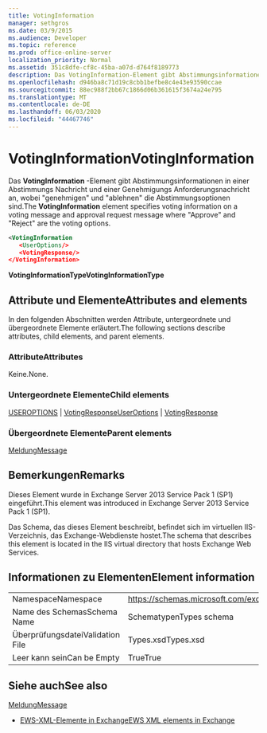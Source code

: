 ```yaml
---
title: VotingInformation
manager: sethgros
ms.date: 03/9/2015
ms.audience: Developer
ms.topic: reference
ms.prod: office-online-server
localization_priority: Normal
ms.assetid: 351c8dfe-cf8c-45ba-a07d-d764f8189773
description: Das VotingInformation-Element gibt Abstimmungsinformationen in einer Abstimmungs Nachricht und einer Genehmigungs Anforderungsnachricht whereApproveandRejectare den Abstimmungsoptionen an.
ms.openlocfilehash: d946ba8c71d19c8cbb1befbe8c4e43e93590ccae
ms.sourcegitcommit: 88ec988f2bb67c1866d06b361615f3674a24e795
ms.translationtype: MT
ms.contentlocale: de-DE
ms.lasthandoff: 06/03/2020
ms.locfileid: "44467746"
---
```

# <a name="votinginformation"></a><span data-ttu-id="5669e-103">VotingInformation</span><span class="sxs-lookup"><span data-stu-id="5669e-103">VotingInformation</span></span>

<span data-ttu-id="5669e-104">Das **VotingInformation** -Element gibt Abstimmungsinformationen in einer Abstimmungs Nachricht und einer Genehmigungs Anforderungsnachricht an, wobei "genehmigen" und "ablehnen" die Abstimmungsoptionen sind.</span><span class="sxs-lookup"><span data-stu-id="5669e-104">The **VotingInformation** element specifies voting information on a voting message and approval request message where "Approve" and "Reject" are the voting options.</span></span> 
  
```XML
<VotingInformation
   <UserOptions/>
   <VotingResponse/>
</VotingInformation>
```

 <span data-ttu-id="5669e-105">**VotingInformationType**</span><span class="sxs-lookup"><span data-stu-id="5669e-105">**VotingInformationType**</span></span>
## <a name="attributes-and-elements"></a><span data-ttu-id="5669e-106">Attribute und Elemente</span><span class="sxs-lookup"><span data-stu-id="5669e-106">Attributes and elements</span></span>

<span data-ttu-id="5669e-107">In den folgenden Abschnitten werden Attribute, untergeordnete und übergeordnete Elemente erläutert.</span><span class="sxs-lookup"><span data-stu-id="5669e-107">The following sections describe attributes, child elements, and parent elements.</span></span>
  
### <a name="attributes"></a><span data-ttu-id="5669e-108">Attribute</span><span class="sxs-lookup"><span data-stu-id="5669e-108">Attributes</span></span>

<span data-ttu-id="5669e-109">Keine.</span><span class="sxs-lookup"><span data-stu-id="5669e-109">None.</span></span>
  
### <a name="child-elements"></a><span data-ttu-id="5669e-110">Untergeordnete Elemente</span><span class="sxs-lookup"><span data-stu-id="5669e-110">Child elements</span></span>

<span data-ttu-id="5669e-111">[USEROPTIONS](useroptions.md)  |  [VotingResponse](votingresponse.md)</span><span class="sxs-lookup"><span data-stu-id="5669e-111">[UserOptions](useroptions.md) | [VotingResponse](votingresponse.md)</span></span>
  
### <a name="parent-elements"></a><span data-ttu-id="5669e-112">Übergeordnete Elemente</span><span class="sxs-lookup"><span data-stu-id="5669e-112">Parent elements</span></span>

[<span data-ttu-id="5669e-113">Meldung</span><span class="sxs-lookup"><span data-stu-id="5669e-113">Message</span></span>](message-ex15websvcsotherref.md)
  
## <a name="remarks"></a><span data-ttu-id="5669e-114">Bemerkungen</span><span class="sxs-lookup"><span data-stu-id="5669e-114">Remarks</span></span>

<span data-ttu-id="5669e-115">Dieses Element wurde in Exchange Server 2013 Service Pack 1 (SP1) eingeführt.</span><span class="sxs-lookup"><span data-stu-id="5669e-115">This element was introduced in Exchange Server 2013 Service Pack 1 (SP1).</span></span>
  
<span data-ttu-id="5669e-116">Das Schema, das dieses Element beschreibt, befindet sich im virtuellen IIS-Verzeichnis, das Exchange-Webdienste hostet.</span><span class="sxs-lookup"><span data-stu-id="5669e-116">The schema that describes this element is located in the IIS virtual directory that hosts Exchange Web Services.</span></span>
  
## <a name="element-information"></a><span data-ttu-id="5669e-117">Informationen zu Elementen</span><span class="sxs-lookup"><span data-stu-id="5669e-117">Element information</span></span>

|||
|:-----|:-----|
|<span data-ttu-id="5669e-118">Namespace</span><span class="sxs-lookup"><span data-stu-id="5669e-118">Namespace</span></span>  <br/> |https://schemas.microsoft.com/exchange/services/2006/types  <br/> |
|<span data-ttu-id="5669e-119">Name des Schemas</span><span class="sxs-lookup"><span data-stu-id="5669e-119">Schema Name</span></span>  <br/> |<span data-ttu-id="5669e-120">Schematypen</span><span class="sxs-lookup"><span data-stu-id="5669e-120">Types schema</span></span>  <br/> |
|<span data-ttu-id="5669e-121">Überprüfungsdatei</span><span class="sxs-lookup"><span data-stu-id="5669e-121">Validation File</span></span>  <br/> |<span data-ttu-id="5669e-122">Types.xsd</span><span class="sxs-lookup"><span data-stu-id="5669e-122">Types.xsd</span></span>  <br/> |
|<span data-ttu-id="5669e-123">Leer kann sein</span><span class="sxs-lookup"><span data-stu-id="5669e-123">Can be Empty</span></span>  <br/> |<span data-ttu-id="5669e-124">True</span><span class="sxs-lookup"><span data-stu-id="5669e-124">True</span></span>  <br/> |
   
## <a name="see-also"></a><span data-ttu-id="5669e-125">Siehe auch</span><span class="sxs-lookup"><span data-stu-id="5669e-125">See also</span></span>



[<span data-ttu-id="5669e-126">Meldung</span><span class="sxs-lookup"><span data-stu-id="5669e-126">Message</span></span>](message-ex15websvcsotherref.md)


- [<span data-ttu-id="5669e-127">EWS-XML-Elemente in Exchange</span><span class="sxs-lookup"><span data-stu-id="5669e-127">EWS XML elements in Exchange</span></span>](ews-xml-elements-in-exchange.md)

